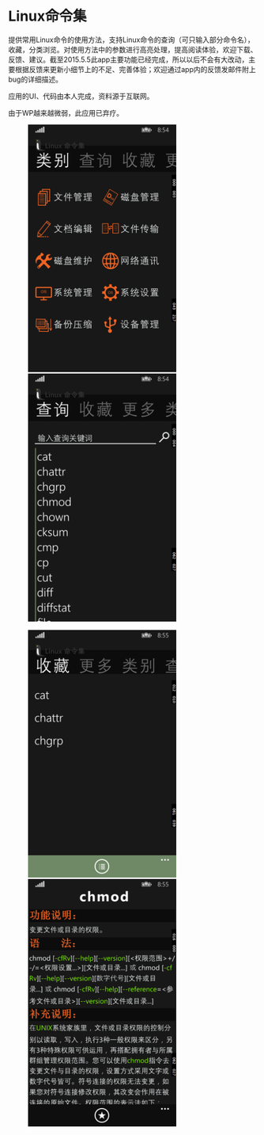 # Linux命令集

提供常用Linux命令的使用方法，支持Linux命令的查询（可只输入部分命令名），收藏，分类浏览。对使用方法中的参数进行高亮处理，提高阅读体验，欢迎下载、反馈、建议。截至2015.5.5此app主要功能已经完成，所以以后不会有大改动，主要根据反馈来更新小细节上的不足、完善体验；欢迎通过app内的反馈发邮件附上bug的详细描述。

应用的UI、代码由本人完成，资料源于互联网。

由于WP越来越微弱，此应用已弃疗。

<figure class="half">
  <img src="./UI/1.png" width=300/>
  <img src="./UI/2.png" width=300/>
</figure>

<figure class="half">
  <img src="./UI/3.png" width=300/>
  <img src="./UI/4.png" width=300/>
</figure>